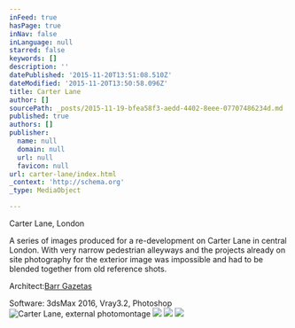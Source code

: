 ```yaml
---
inFeed: true
hasPage: true
inNav: false
inLanguage: null
starred: false
keywords: []
description: ''
datePublished: '2015-11-20T13:51:08.510Z'
dateModified: '2015-11-20T13:50:58.096Z'
title: Carter Lane
author: []
sourcePath: _posts/2015-11-19-bfea58f3-aedd-4402-8eee-07707486234d.md
published: true
authors: []
publisher:
  name: null
  domain: null
  url: null
  favicon: null
url: carter-lane/index.html
_context: 'http://schema.org'
_type: MediaObject

---
```

Carter Lane, London

A series of images produced for a re-development on Carter Lane in central London. With very narrow pedestrian alleyways and the projects already on site photography for the exterior image was impossible and had to be blended together from old reference shots. 

Architect:[Barr Gazetas][0]

Software:
3dsMax 2016, Vray3.2, Photoshop
![Carter Lane, external photomontage](https://the-grid-user-content.s3-us-west-2.amazonaws.com/c6b3c19a-b6b7-44c6-a229-e9b9a830541a.jpg)
![](https://the-grid-user-content.s3-us-west-2.amazonaws.com/d5c6b59a-484c-47a0-be43-69e44cc68324.jpg)
![](https://the-grid-user-content.s3-us-west-2.amazonaws.com/9123ecd5-62f3-48a1-97ac-ac63701016fa.jpg)
![](https://imgflo.herokuapp.com/graph/vahj1ThiexotieMo/e4087bab726fa75fa3975bb9ee98ef9e/passthrough.jpg?input=https%3A%2F%2Fthe-grid-user-content.s3-us-west-2.amazonaws.com%2F7a94e863-607f-4738-bc28-d83996571d0e.jpg&width=750&height=563)

[0]: http://barrgazetas.com/